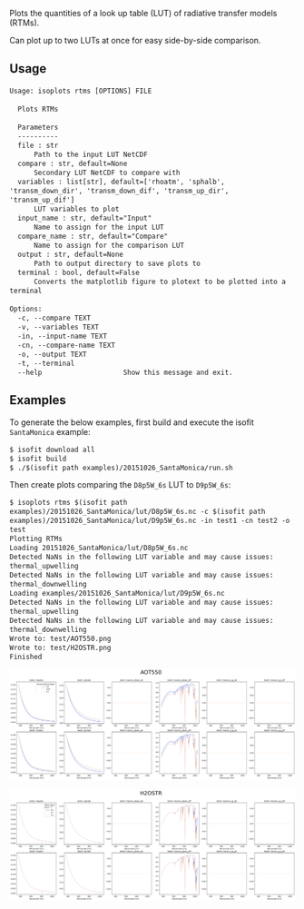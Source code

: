 Plots the quantities of a look up table (LUT) of radiative transfer models (RTMs).

Can plot up to two LUTs at once for easy side-by-side comparison.

Usage
--

```
Usage: isoplots rtms [OPTIONS] FILE

  Plots RTMs

  Parameters
  ----------
  file : str
      Path to the input LUT NetCDF
  compare : str, default=None
      Secondary LUT NetCDF to compare with
  variables : list[str], default=['rhoatm', 'sphalb', 'transm_down_dir', 'transm_down_dif', 'transm_up_dir', 'transm_up_dif']
      LUT variables to plot
  input_name : str, default="Input"
      Name to assign for the input LUT
  compare_name : str, default="Compare"
      Name to assign for the comparison LUT
  output : str, default=None
      Path to output directory to save plots to
  terminal : bool, default=False
      Converts the matplotlib figure to plotext to be plotted into a terminal

Options:
  -c, --compare TEXT
  -v, --variables TEXT
  -in, --input-name TEXT
  -cn, --compare-name TEXT
  -o, --output TEXT
  -t, --terminal
  --help                    Show this message and exit.
```

Examples
--

To generate the below examples, first build and execute the isofit `SantaMonica` example:
```
$ isofit download all
$ isofit build
$ ./$(isofit path examples)/20151026_SantaMonica/run.sh
```

Then create plots comparing the `D8p5W_6s` LUT to `D9p5W_6s`:

```
$ isoplots rtms $(isofit path examples)/20151026_SantaMonica/lut/D8p5W_6s.nc -c $(isofit path examples)/20151026_SantaMonica/lut/D9p5W_6s.nc -in test1 -cn test2 -o test
Plotting RTMs
Loading 20151026_SantaMonica/lut/D8p5W_6s.nc
Detected NaNs in the following LUT variable and may cause issues: thermal_upwelling
Detected NaNs in the following LUT variable and may cause issues: thermal_downwelling
Loading examples/20151026_SantaMonica/lut/D9p5W_6s.nc
Detected NaNs in the following LUT variable and may cause issues: thermal_upwelling
Detected NaNs in the following LUT variable and may cause issues: thermal_downwelling
Wrote to: test/AOT550.png
Wrote to: test/H2OSTR.png
Finished
```

![plot comparing two RTMs: AOT550](AOT550.png "Comparing two RTMs: AOT550")

![plot comparing two RTMs: H2OSTR](H2OSTR.png "Comparing two RTMs: H2OSTR")
